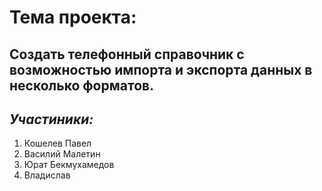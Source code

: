 # Тема проекта:
## Создать телефонный справочник с возможностью импорта и экспорта данных в несколько форматов.

## _Участиники:_
1. Кошелев Павел
2. Василий Малетин
3. Юрат Бекмухамедов
4. Владислав

